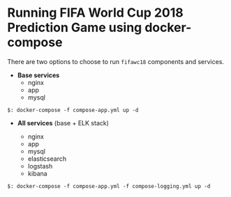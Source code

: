 # Running FIFA World Cup 2018 Prediction Game using docker-compose

There are two options to choose to run `fifawc18` components and services.

- **Base services**
    - nginx
    - app
    - mysql

```
$: docker-compose -f compose-app.yml up -d
```

- **All services** (base + ELK stack)

    - nginx
    - app
    - mysql
    - elasticsearch
    - logstash
    - kibana

```
$: docker-compose -f compose-app.yml -f compose-logging.yml up -d
```
